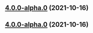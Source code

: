 ## [4.0.0-alpha.0](https://github.com/godot-escoria/escoria-ui-9verbs/compare/v0.0.0...v4.0.0-alpha.0) (2021-10-16)



## [4.0.0-alpha.0](https://github.com/godot-escoria/escoria-ui-9verbs/compare/v0.0.0...v4.0.0-alpha.0) (2021-10-16)
